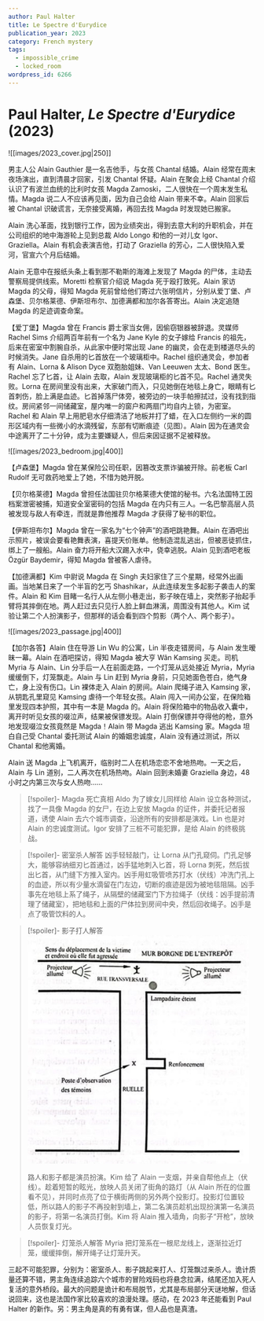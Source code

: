 ```yaml
---
author: Paul Halter
title: Le Spectre d'Eurydice
publication_year: 2023
category: French mystery
tags:
  - impossible_crime
  - locked_room
wordpress_id: 6266
---
```


# Paul Halter, <i>Le Spectre d'Eurydice</i> (2023)

![[images/2023_cover.jpg|250]]

男主人公 Alain Gauthier 是一名吉他手，与女孩 Chantal 结婚。Alain 经常在周末夜场演出，直到清晨才回家，引发 Chantal 怀疑。Alain 在聚会上经 Chantal 介绍认识了有波兰血统的比利时女孩 Magda Zamoski，二人很快在一个周末发生私情。Magda 说二人不应该再见面，因为自己会给 Alain 带来不幸。Alain 回家后被 Chantal 识破谎言，无奈接受离婚，再回去找 Magda 时发现她已搬家。

Alain 洗心革面，找到银行工作，因为业绩突出，得到去意大利的升职机会，并在公司组织的地中海游轮上见到总裁 Aldo Longo 和他的一对儿女 Igor、Graziella。Alain 有机会表演吉他，打动了 Graziella 的芳心，二人很快陷入爱河，官宣六个月后结婚。

Alain 无意中在报纸头条上看到那不勒斯的海滩上发现了 Magda 的尸体，主动去警察局提供线索。Moretti 检察官介绍说 Magda 死于殴打致死。Alain 家访 Magda 的父母，得知 Magda 死前曾给他们寄过六张明信片，分别从爱丁堡、卢森堡、贝尔格莱德、伊斯坦布尔、加德满都和加尔各答寄出。Alain 决定追随 Magda 的足迹调查命案。

【爱丁堡】Magda 曾在 Francis 爵士家当女佣，因偷窃银器被辞退。灵媒师 Rachel Sims 介绍两百年前有一个名为 Jane Kyle 的女子嫁给 Francis 的祖先，后来在密室中割腕自杀，从此家中便时常出现 Jane 的幽灵，会在走到楼道尽头的时候消失。Jane 自杀用的匕首放在一个玻璃柜中。Rachel 组织通灵会，参加者有 Alain、Lorna & Alison Dyce 双胞胎姐妹、Van Leeuwen 太太、Bond 医生。Rachel 忘了匕首，让 Alain 去取，Alain 发现玻璃柜的匕首不见。Rachel 通灵失败。Lorna 在房间里没有出来，大家破门而入，只见她倒在地毯上身亡，眼睛有匕首刺伤，脸上满是血迹。匕首掉落尸体旁，被旁边的一块手帕擦拭过，没有找到指纹。房间紧邻一间储藏室，屋内唯一的窗户和两扇门均自内上锁，为密室。Rachel 和 Alain 早上用肥皂水仔细清洁了地板并打了蜡，在入口左侧约一米的圆形区域内有一些微小的水滴残留，东部有切断痕迹（见图）。Alain 因为在通灵会中途离开了二十分钟，成为主要嫌疑人，但后来因证据不足被释放。

![[images/2023_bedroom.jpg|400]]

【卢森堡】Magda 曾在某保险公司任职，因篡改支票诈骗被开除。前老板 Carl Rudolf 无可救药地爱上了她，不惜为她开脱。

【贝尔格莱德】Magda 曾担任法国驻贝尔格莱德大使馆的秘书。六名法国特工因档案泄密被捕，知道安全室密码的包括 Magda 在内只有三人。一名巴黎高层人员被发现与敌人有牵连，而就是靠他推荐 Magda 才获得了秘书的职位。

【伊斯坦布尔】Magda 曾在一家名为“七个钟声”的酒吧跳艳舞。Alain 在酒吧出示照片，被误会要看艳舞表演，喜提天价账单。他制造混乱逃出，但被恶徒抓住，绑上了一艘船。Alain 奋力将开船大汉踢入水中，侥幸逃脱。Alain 见到酒吧老板 Özgür Baydemir，得知 Magda 曾被客人虐待。

【加德满都】Kim 中尉说 Magda 在 Singh 夫妇家住了三个星期，经常外出画画。当地某日来了一个半盲的乞丐 Shashikar，从此连续发生多起影子袭击人的案件。Alain 和 Kim 目睹一名行人从左侧小巷走出，影子映在墙上，突然影子抬起手臂将其摔倒在地。两人赶过去只见行人脸上鲜血淋漓，周围没有其他人。Kim 试验让第二个人扮演影子，但那样的话会看到四个剪影（两个人、两个影子）。

![[images/2023_passage.jpg|400]]

【加尔各答】Alain 住在导游 Lin Wu 的公寓，Lin 半夜走错房间，与 Alain 发生暧昧一幕。Alain 在酒吧探访，得知 Magda 被大亨 Wân Kamsing 买走。司机 Myria 与 Alain、Lin 分手后一人在前面走路，一个灯笼从远处接近 Myria，Myria 缓缓倒下，灯笼飘走。Alain 与 Lin 赶到 Myria 身前，只见她面色苍白，绝气身亡，身上没有伤口。Lin 裸体走入 Alain 的房间。Alain 爬绳子进入 Kamsing 家，从钥匙孔里窥见 Kamsing 虐待一个年轻女孩。Alain 闯入一间办公室，在保险箱里发现四本护照，其中有一本是 Magda 的。Alain 将保险箱中的物品收入囊中，离开时听见女孩的啜泣声，结果被保镖发现。Alain 打倒保镖并夺得他的枪，意外地发现啜泣女孩竟然是 Magda！Alain 带 Magda 逃出 Kamsing 家。Magda 坦白自己受 Chantal 委托测试 Alain 的婚姻忠诚度，Alain 没有通过测试，所以 Chantal 和他离婚。

Alain 送 Magda 上飞机离开，临别时二人在机场恋恋不舍地热吻。一天之后，Alain 与 Lin 道别，二人再次在机场热吻。Alain 回到未婚妻 Graziella 身边，48 小时之内第三次与女人热吻……

> [!spoiler]- Magda 死亡真相
> Aldo 为了嫁女儿同样给 Alain 设立各种测试，找了一具像 Magda 的女尸，在边上安放 Magda 的证件，并委托记者报道，诱使 Alain 去六个城市调查，沿途所有的安排都是演戏。Lin 也是对 Alain 的忠诚度测试。Igor 安排了三桩不可能犯罪，是给 Alain 的终极挑战。

> [!spoiler]- 密室杀人解答
> 凶手轻轻敲门，让 Lorna 从门孔窥伺。门孔足够大，能够容纳细刃匕首通过，凶手猛地刺入匕首，将 Lorna 刺死，然后拔出匕首，从门缝下方推入室内。凶手用虹吸管喷苏打水（伏线）冲洗门孔上的血迹，所以有少量水滴留在门左边，切断的痕迹是因为被地毯阻隔。凶手事先在地毯上系了绳子，从隔壁的储藏室门下方拉绳子（伏线：凶手提前清理了储藏室），把地毯和上面的尸体拉到房间中央，然后回收绳子。凶手是点了吸管饮料的人。

> [!spoiler]- 影子打人解答
> <img src=images/2023_passage_solution.jpg width=450/>
> 
> 路人和影子都是演员扮演。Kim 给了 Alain 一支烟，并亲自帮他点上（伏线）。趁着短暂的眩光，放映人员关闭了街角的路灯（从 Alain 所在的位置看不见），并同时点亮了位于横街两侧的另外两个投影灯。投影灯位置较低，所以路人的影子不再投射到墙上，第二名演员趁机出现扮演第一名演员的影子，将第一名演员打倒。Kim 将 Alain 推入墙角，向影子“开枪”，放映人员恢复灯光。

> [!spoiler]- 灯笼杀人解答
> Myria 把灯笼系在一根尼龙线上，逐渐拉近灯笼，缓缓摔倒，解开绳子让灯笼升天。

三起不可能犯罪，分别为：密室杀人、影子跳起来打人、灯笼飘过来杀人。诡计质量还算不错，男主角连续追踪六个城市的冒险戏码也将悬念拉满，结尾还加入死人复活的意外桥段。最大的问题是诡计和布局脱节，尤其是布局部分天谜地解，但话说回来，这也是法国作家比较喜欢的浪漫处理。感动，在 2023 年还能看到 Paul Halter 的新作。另：男主角是真的有勇有谋，但人品也是真渣。